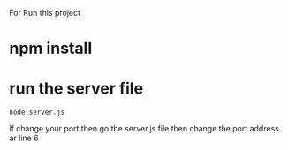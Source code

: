 For Run this project 
# npm install
# run the server file
    node server.js
if change your port then go the server.js file then change the port address ar line 6